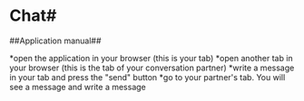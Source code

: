 # Chat#
##Application manual##

*open the application in your browser (this is your tab) 
*open another tab in your browser (this is the tab of your conversation partner)
*write a message in your tab and press the "send" button
*go to your partner's tab. You will see a message and write a message
